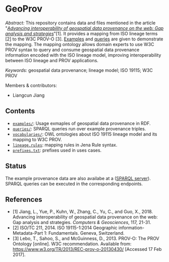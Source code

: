 GeoProv
========
*Abstract:* This repository contains data and files mentioned in the article "*[Advancing interoperability of geospatial data provenance on the web: Gap analysis and strategies](https://doi.org/10.1016/j.cageo.2018.05.001)*"[1]. It provides a mapping from ISO lineage terms [2] to the W3C PROV-O [3]. [Examples](examples) and [queries](queries) are given to demonstrate the mapping. The mapping ontology allows domain experts to use W3C PROV syntax to query and consume geospatial data provenance information encoded with the ISO lineage model, improving interoperability between ISO lineage and PROV applications.

*Keywords:* geospatial data provenance; lineage model; ISO 19115; W3C PROV

Members & contributors:
- Liangcun Jiang

Contents
----------------------
- [`examples/`](examples): Usage exmaples of geospatial data provenance in RDF.
- [`queries/`](queries): SPARQL queries run over example provenance triples.
- [`vocabularies/`](vocabularies): OWL ontologies about ISO 19115 lineage model and its mapping to W3C PROV.
- [`lineage.rules`](lineage.rules): mapping rules in Jena Rule syntax.
- [`prefixes.txt`](prefixes.txt): prefixes used in uses cases.

Status
---------
The example provenance data are also availabe at a ([SPARQL server](http://geos.whu.edu.cn:8099/fuseki/)). SPARQL queries can be executed in the corresponding endpoints.


References
----------
- [1] Jiang, L., Yue, P., Kuhn, W., Zhang, C., Yu, C., and Guo, X., 2018. Advancing interoperability of geospatial data provenance on the web: Gap analysis and strategies. *Computers & Geosciences*, 117, 21-31.
- [2] ISO/TC 211, 2014. ISO 19115-1:2014 Geographic information-Metadata-Part 1: Fundamentals. Geneva, Switzerland.
- [3] Lebo, T., Sahoo, S., and McGuinness, D., 2013. PROV-O: The PROV Ontology [online]. W3C recommendation. Available from: https://www.w3.org/TR/2013/REC-prov-o-20130430/ [Accessed 17 Feb 2017].

